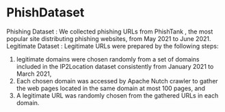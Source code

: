 # PhishDataset
Phishing Dataset : We collected phishing URLs from PhishTank , the most popular site distributing phishing websites, from May 2021 to June 2021. 
Legitimate Dataset : Legitimate URLs were prepared by the following steps: 
1) legitimate domains were chosen randomly from a set of domains included in the IP2Location  dataset consistently from January 2021 to March 2021, 
2) Each chosen domain was accessed by Apache Nutch crawler to gather the web pages located in the same domain at most 100 pages, and
3) A legitimate URL was randomly chosen from the gathered URLs in each domain.
